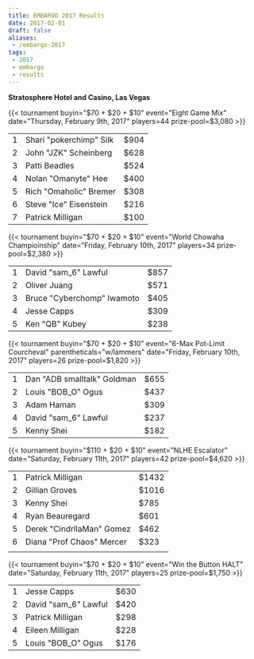 ```yaml
---
title: EMBARGO 2017 Results
date: 2017-02-01
draft: false
aliases:
 - /embargo-2017
tags:
 - 2017
 - embargo
 - results
---
```


**Stratosphere Hotel and Casino, Las Vegas**

{{< tournament
    buyin="$70 + $20 + $10"
    event="Eight Game Mix"
    date="Thursday, February 9th, 2017"
    players=44
    prize-pool=$3,080  >}}

|   |                                   |      |
|--:|-----------------------------------|------|
| 1 | Shari &quot;pokerchimp&quot; Silk | $904 |
| 2 | John &quot;JZK&quot; Scheinberg   | $628 |
| 3 | Patti Beadles                     | $524 |
| 4 | Nolan &quot;Omanyte&quot; Hee     | $400 |
| 5 | Rich &quot;Omaholic&quot; Bremer  | $308 |
| 6 | Steve &quot;Ice&quot; Eisenstein  | $216 |
| 7 | Patrick Milligan                  | $100 |

{{< tournament
    buyin="$70 + $20 + $10"
    event="World Chowaha Champioinship"
    date="Friday, February 10th, 2017"
    players=34
    prize-pool=$2,380 >}}

|   |                                      |                         |
|--:|--------------------------------------|-------------------------|
| 1 | David &quot;sam\_6&quot; Lawful      | $857                    |
| 2 | Oliver Juang                         | $571                    |
| 3 | Bruce &quot;Cyberchomp&quot; Iwamoto | $405                    |
| 4 | Jesse Capps                          | $309                    |
| 5 | Ken &quot;QB&quot; Kubey             | $238</div></div></div>  |

{{< tournament
buyin="$70 + $20 + $10"
event="6-Max Pot-Limit Courcheval"
parentheticals="w/lammers"
date="Friday, February 10th, 2017"
players=26
prize-pool=$1,820 >}}

|   |                                       |      |
|--:|---------------------------------------|------|
| 1 | Dan &quot;ADB smalltalk&quot; Goldman | $655 |
| 2 | Louis &quot;BOB\_O&quot; Ogus         | $437 |
| 3 | Adam Haman                            | $309 |
| 4 | David &quot;sam\_6&quot; Lawful       | $237 |
| 5 | Kenny Shei                            | $182 |

{{< tournament
    buyin="$110 + $20 + $10"
    event="NLHE Escalator"
    date="Saturday, February 11th, 2017"
    players=42
    prize-pool=$4,620 >}}

|   |                                     |       |
|--:|-------------------------------------|-------|
| 1 | Patrick Milligan                    | $1432 |
| 2 | Gillian Groves                      | $1016 |
| 3 | Kenny Shei                          | $785  |
| 4 | Ryan Beauregard                     | $601  |
| 5 | Derek &quot;CindrllaMan&quot; Gomez | $462  |
| 6 | Diana &quot;Prof Chaos&quot; Mercer | $323  |
|   |                                     |       |

{{< tournament
    buyin="$70 + $20 + $10"
    event="Win the Button HALT"
    date="Saturday, February 11th, 2017"
    players=25
    prize-pool=$1,750 >}}

|   |                                 |      |
|--:|---------------------------------|------|
| 1 | Jesse Capps                     | $630 |
| 2 | David &quot;sam\_6&quot; Lawful | $420 |
| 3 | Patrick Milligan                | $298 |
| 4 | Eileen Milligan                 | $228 |
| 5 | Louis &quot;BOB\_O&quot; Ogus   | $176 |
